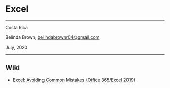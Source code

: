 # Excel 

----------

Costa Rica

Belinda Brown, belindabrownr04@gmail.com

July, 2020

----------

## Wiki 
- [Excel: Avoiding Common Mistakes (Office 365/Excel 2019)](https://www.linkedin.com/learning/excel-avoiding-common-mistakes-office-365-excel-2019/optimize-your-excel-skills?u=2095204)
